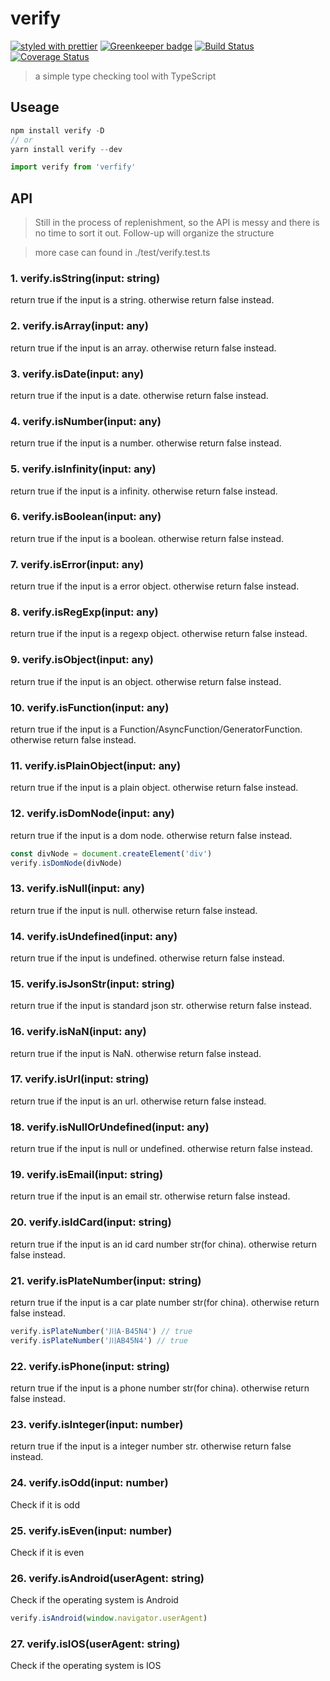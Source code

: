 # verify

[![styled with prettier](https://img.shields.io/badge/styled_with-prettier-ff69b4.svg)](https://github.com/prettier/prettier)
[![Greenkeeper badge](https://badges.greenkeeper.io/alexjoverm/typescript-library-starter.svg)](https://greenkeeper.io/)
[![Build Status](https://travis-ci.org/cbbfcd/verify.svg?branch=master)](https://travis-ci.org/cbbfcd/verify)
[![Coverage Status](https://coveralls.io/repos/github/cbbfcd/fire/badge.svg)](https://coveralls.io/github/cbbfcd/fire)

> a simple type checking tool with TypeScript

## Useage

```js
npm install verify -D
// or
yarn install verify --dev

import verify from 'verfify'
```

## API

> Still in the process of replenishment, so the API is messy and there is no time to sort it out. Follow-up will organize the structure

> more case can found in ./test/verify.test.ts

### 1. verify.isString(input: string)

return true if the input is a string. otherwise return false instead.

### 2. verify.isArray(input: any)

return true if the input is an array. otherwise return false instead.

### 3. verify.isDate(input: any)

return true if the input is a date. otherwise return false instead.

### 4. verify.isNumber(input: any)

return true if the input is a number. otherwise return false instead.

### 5. verify.isInfinity(input: any)

return true if the input is a infinity. otherwise return false instead.

### 6. verify.isBoolean(input: any)

return true if the input is a boolean. otherwise return false instead.

### 7. verify.isError(input: any)

return true if the input is a error object. otherwise return false instead.

### 8. verify.isRegExp(input: any)

return true if the input is a regexp object. otherwise return false instead.

### 9. verify.isObject(input: any)

return true if the input is an object. otherwise return false instead.

### 10. verify.isFunction(input: any)

return true if the input is a Function/AsyncFunction/GeneratorFunction. otherwise return false instead.

### 11. verify.isPlainObject(input: any)

return true if the input is a plain object. otherwise return false instead.

### 12. verify.isDomNode(input: any)

return true if the input is a dom node. otherwise return false instead.

```js
const divNode = document.createElement('div')
verify.isDomNode(divNode)
```

### 13. verify.isNull(input: any)

return true if the input is null. otherwise return false instead.

### 14. verify.isUndefined(input: any)

return true if the input is undefined. otherwise return false instead.

### 15. verify.isJsonStr(input: string)

return true if the input is standard json str. otherwise return false instead.

### 16. verify.isNaN(input: any)

return true if the input is NaN. otherwise return false instead.

### 17. verify.isUrl(input: string)

return true if the input is an url. otherwise return false instead.

### 18. verify.isNullOrUndefined(input: any)

return true if the input is null or undefined. otherwise return false instead.

### 19. verify.isEmail(input: string)

return true if the input is an email str. otherwise return false instead.

### 20. verify.isIdCard(input: string)

return true if the input is an id card number str(for china). otherwise return false instead.

### 21. verify.isPlateNumber(input: string)

return true if the input is a car plate number str(for china). otherwise return false instead.

```js
verify.isPlateNumber('川A·B45N4') // true
verify.isPlateNumber('川AB45N4') // true
```

### 22. verify.isPhone(input: string)

return true if the input is a phone number str(for china). otherwise return false instead.

### 23. verify.isInteger(input: number)

return true if the input is a integer number str. otherwise return false instead.

### 24. verify.isOdd(input: number)

Check if it is odd

### 25. verify.isEven(input: number)

Check if it is even

### 26. verify.isAndroid(userAgent: string)

Check if the operating system is Android

```js
verify.isAndroid(window.navigator.userAgent)
```

### 27. verify.isIOS(userAgent: string)

Check if the operating system is IOS



